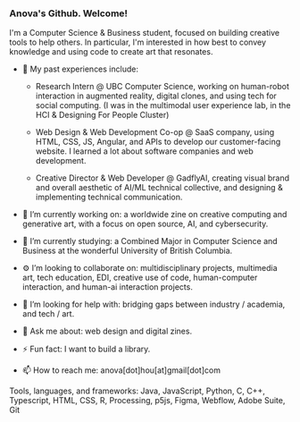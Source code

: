 ### Anova's Github. Welcome!

I'm a Computer Science & Business student, focused on building creative tools to help others. In particular, I'm interested in how best to convey knowledge and using code to create art that resonates.

- 👾 My past experiences include:

  - Research Intern @ UBC Computer Science, working on human-robot interaction in augmented reality, digital clones, and using tech for social computing. (I was in the multimodal user experience lab, in the HCI & Designing For People Cluster)

  - Web Design & Web Development Co-op @ SaaS company, using HTML, CSS, JS, Angular, and APIs to develop our customer-facing website. I learned a lot about software companies and web development.

  - Creative Director & Web Developer @ GadflyAI, creating visual brand and overall aesthetic of AI/ML technical collective, and designing & implementing technical communication. 

- 🔭 I’m currently working on: a worldwide zine on creative computing and generative art, with a focus on open source, AI, and cybersecurity. 
- 🌱 I’m currently studying: a Combined Major in Computer Science and Business at the wonderful University of British Columbia.
- ⚙️ I’m looking to collaborate on: multidisciplinary projects, multimedia art, tech education, EDI, creative use of code, human-computer interaction, and human-ai interaction projects. 
- 🤍 I’m looking for help with: bridging gaps between industry / academia, and tech / art.
- 💬 Ask me about: web design and digital zines.
- ⚡ Fun fact: I want to build a library.
- 📫 How to reach me: anova[dot]hou[at]gmail[dot]com


Tools, languages, and frameworks: Java, JavaScript, Python, C, C++, Typescript, HTML, CSS, R, Processing, p5js, Figma, Webflow, Adobe Suite, Git

<!--
**novahdesign/novahdesign** is a ✨ _special_ ✨ repository because its `README.md` (this file) appears on your GitHub profile.

Here are some ideas to get you started:

- 🔭 I’m currently working on ...
- 🌱 I’m currently learning ...
- 👯 I’m looking to collaborate on ...
- 🤔 I’m looking for help with ...
- 💬 Ask me about ...
- 📫 How to reach me: ...
- 😄 Pronouns: ...
- ⚡ Fun fact: ...
-->
